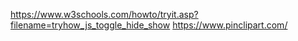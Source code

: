 https://www.w3schools.com/howto/tryit.asp?filename=tryhow_js_toggle_hide_show
https://www.pinclipart.com/